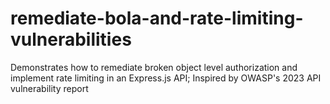 # remediate-bola-and-rate-limiting-vulnerabilities
Demonstrates how to remediate broken object level authorization and implement rate limiting in an Express.js API; Inspired by OWASP's 2023 API vulnerability report
